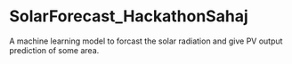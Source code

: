 # SolarForecast_HackathonSahaj
A machine learning model to forcast the solar radiation and give PV output prediction of some area.
